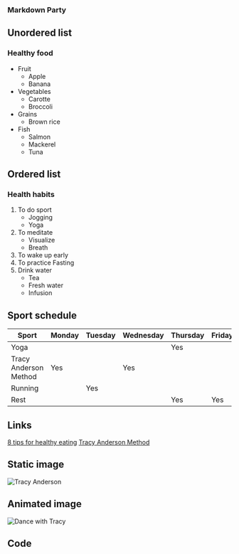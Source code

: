 ### Markdown Party


## Unordered list

### Healthy food
* Fruit
    + Apple
    + Banana
* Vegetables
    + Carotte
    + Broccoli
* Grains
    + Brown rice
* Fish
    + Salmon
    + Mackerel
    + Tuna

## Ordered list

### Health habits
1. To do sport   
    + Jogging
    + Yoga
2. To meditate
    + Visualize
    + Breath
3. To wake up early
4. To practice Fasting
5. Drink water
    + Tea
    + Fresh water
    + Infusion

## Sport schedule

Sport                | Monday | Tuesday | Wednesday | Thursday | Friday | Saturday | Sunday
---------------------|--------|---------|-----------|----------|--------|----------|----------
Yoga                 |        |         |           | Yes      |        |    Yes   |  
Tracy Anderson Method| Yes    |         | Yes       |          |        |          |  
Running              |        |   Yes   |           |          |        |          |  Yes
Rest                 |        |         |           | Yes      |   Yes  |          |  


## Links []()

[8 tips for healthy eating](https://www.nhs.uk/live-well/eat-well/eight-tips-for-healthy-eating/)
[Tracy Anderson Method](https://tracyanderson.com/)


## Static image ![]()
![Tracy Anderson](https://ta-prod-assets.s3.us-east-1.amazonaws.com/media/2019/11/30114608/experience1.jpgJ)

## Animated image

![Dance with Tracy](https://media3.giphy.com/media/l4pTkk4jrdeyKsRyM/200.gif)

## Code

<script type="text/javascript">
    alert("Hello!");
</script>


